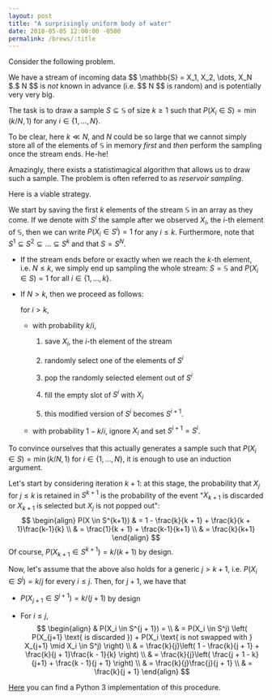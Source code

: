 ```yaml
---
layout: post
title: "A surprisingly uniform body of water"
date: 2018-05-05 12:00:00 -0500
permalink: /brews/:title
---
```


Consider the following problem.

We have a stream of incoming data \$$ \mathbb{S} = X_1, X_2, \dots, X_N $$.
\$$ N $$ is *not* known in advance (i.e. \$$ N $$ is random) and is
potentially very very big.

The task is to draw a sample $S \subseteq \mathbb{S}$ of size $k \ge 1$
such that $P(X_i \in S) = \min (k / N, 1)$
for any $i \in \{1, \dots, N\}$.


To be clear, here $k \ll N$, and $N$ could be so large that we cannot
simply store all of the elements of $\mathbb{S}$ in memory *first*
and *then* perform the sampling once the stream ends.
He-he!

Amazingly, there exists a statistimagical algorithm that allows us to
draw such a sample.
The problem is often referred to as *reservoir sampling*.

Here is a viable strategy.

We start by saving the first $k$ elements of the stream $\mathbb{S}$
in an array as they come.
If we denote with $S^i$ the sample after we observed $X_i$, the $i$-th
element of $\mathbb{S}$, then we can write $P(X_i \in S^i) = 1$
for any $i \le k$.
Furthermore, note that $S^1 \subseteq S^2 \subseteq \dots \subseteq S^k$
and that $S = S^N$.

- If the stream ends before or exactly when we reach the $k$-th element,
  i.e. $N \le k$, we simply end up sampling the whole stream:
  $S = \mathbb{S}$ and $P(X_i \in S) = 1$
  for all $i \in \{1, \dots, k\}$.

- If $N > k$, then we proceed as follows:

  for $i > k$,

  - with probability $k / i$,

    1. save $X_i$, the $i$-th element of the stream

    2. randomly select one of the elements of $S^i$

    3. pop the randomly selected element out of $S^i$

    4. fill the empty slot of $S^i$ with $X_i$

    5. this modified version of $S^i$ becomes $S^{i+1}$.

  - with probability $1 - k / i$, ignore $X_i$ and set $S^{i + 1} = S^i$.

To convince ourselves that this actually generates a sample such that
$P(X_i \in S) = \min (k / N, 1)$ for $i \in \{1, \dots, N\}$,
it is enough to use an induction argument.
  
Let's start by considering iteration $k + 1$: at this stage,
the probability that $X_j$ for $j \le k$ is retained in $S^{k+1}$
is the probability of the event "$X_{k+1}$ is discarded or $X_{k+1}$ is
selected but $X_j$ is not popped out":
$$
\begin{align}
P(X \in S^{k+1}) & =
1 - \frac{k}{k + 1} + \frac{k}{k + 1}\frac{k-1}{k} \\
& = \frac{1}{k + 1} + \frac{k-1}{k+1} \\
& = \frac{k}{k+1}
\end{align}
$$
Of course, $P(X_{k+1} \in S^{k+1}) = k / (k + 1)$ by design.

Now, let's assume that the above also holds for a generic $j > k + 1$,
i.e. $P(X_i \in S^j) = k / j$ for every $i \le j$.
Then, for $j + 1$, we have that

- $P(X_{j+1} \in S^{j+1}) = k / (j + 1)$ by design

- For $i \le j$,
  $$
  \begin{align}
  & P(X_i \in S^{j + 1}) = \\
  & = P(X_i \in S^j) \left(
  P(X_{j+1} \text{ is discarded }) +
  P(X_i \text{ is not swapped with } X_{j+1} \mid X_i \in S^j)
  \right) \\
  & = \frac{k}{j}\left(
  1 - \frac{k}{j + 1} + 
  \frac{k}{j + 1}\frac{k - 1}{k}
  \right) \\ 
  & = \frac{k}{j}\left(
  \frac{j + 1 - k}{j+1} + \frac{k - 1}{j + 1}
  \right) \\
  & = 
  \frac{k}{j}\frac{j}{j + 1} \\
  & = \frac{k}{j + 1}
  \end{align}
  $$

[Here](https://github.com/mattiaciollaro/reservoir) you can find a
Python 3 implementation of this procedure.
